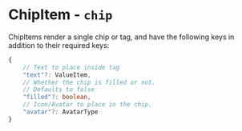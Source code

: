 # ChipItem - `chip`

ChipItems render a single chip or tag, and have the following keys in addition to their required keys:

```typescript
{
    // Text to place inside tag
    "text"?: ValueItem,
    // Whether the chip is filled or not.
    // Defaults to false
    "filled"?: boolean,
    // Icon/Avatar to place in the chip.
    "avatar"?: AvatarType
}
```